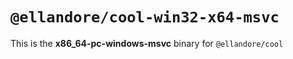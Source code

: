 # `@ellandore/cool-win32-x64-msvc`

This is the **x86_64-pc-windows-msvc** binary for `@ellandore/cool`
